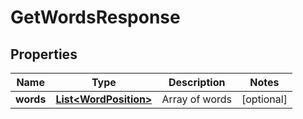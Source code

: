 
# GetWordsResponse

## Properties
Name | Type | Description | Notes
------------ | ------------- | ------------- | -------------
**words** | [**List&lt;WordPosition&gt;**](WordPosition.md) | Array of words |  [optional]



